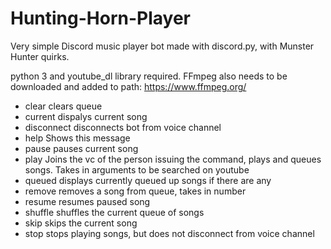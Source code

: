 # Hunting-Horn-Player

Very simple Discord music player bot made with discord.py, with Munster Hunter quirks. 

python 3 and youtube_dl library required. FFmpeg also needs to be downloaded and added to path: https://www.ffmpeg.org/

  - clear      clears queue
  - current    dispalys current song
  - disconnect disconnects bot from voice channel
  - help       Shows this message
  - pause      pauses current song
  - play       Joins the vc of the person issuing the command, plays and queues songs. Takes in arguments to be searched on youtube
  - queued     displays currently queued up songs if there are any
  - remove     removes a song from queue, takes in number
  - resume     resumes paused song
  - shuffle    shuffles the current queue of songs
  - skip       skips the current song
  - stop       stops playing songs, but does not disconnect from voice channel

